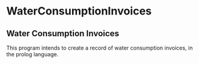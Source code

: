 # WaterConsumptionInvoices

 ## Water Consumption Invoices
 
This program intends to create a record of water consumption invoices, in the prolog language.